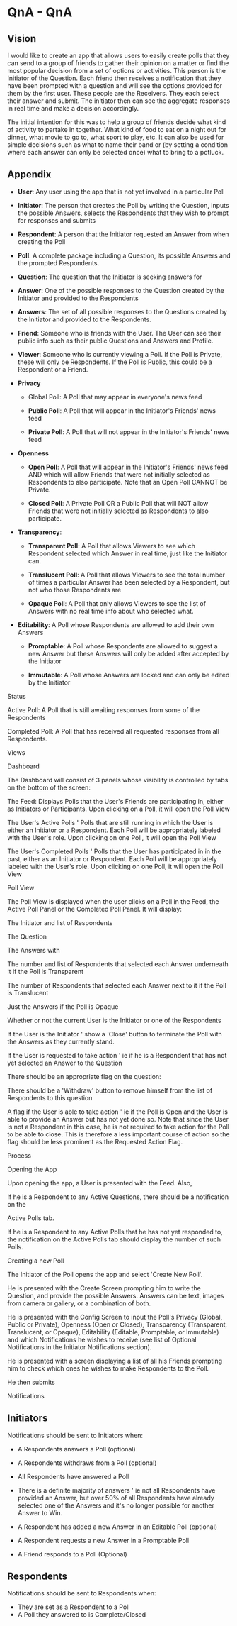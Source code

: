 # QnA - QnA

## Vision

I would like to create an app that allows users to easily create polls that they can send to a group of friends to gather their opinion on a matter or find the most popular decision from a set of options or activities. This person is the Initiator of the Question. Each friend then receives a notification that they have been prompted with a question and will see the options provided for them by the first user. These people are the Receivers. They each select their answer and submit. The initiator then can see the aggregate responses in real time and make a decision accordingly.



The initial intention for this was to help a group of friends decide what kind of activity to partake in together. What kind of food to eat on a night out for dinner, what movie to go to, what sport to play, etc. It can also be used for simple decisions such as what to name their band or (by setting a condition where each answer can only be selected once) what to bring to a potluck.



## Appendix


- **User**: Any user using the app that is not yet involved in a particular Poll

- **Initiator**: The person that creates the Poll by writing the Question, inputs the possible Answers, selects the Respondents that they wish to prompt for responses and submits

- **Respondent**: A person that the Initiator requested an Answer from when creating the Poll

- **Poll**: A complete package including a Question, its possible Answers and the prompted Respondents.

- **Question**: The question that the Initiator is seeking answers for

- **Answer**: One of the possible responses to the Question created by the Initiator and provided to the Respondents

- **Answers**: The set of all possible responses to the Questions created by the Initiator and provided to the Respondents.

- **Friend**: Someone who is friends with the User. The User can see their public info such as their public Questions and Answers and Profile.

- **Viewer**: Someone who is currently viewing a Poll. If the Poll is Private, these will only be Respondents. If the Poll is Public, this could be a Respondent or a Friend.

- **Privacy**
    - Global Poll: A Poll that may appear in everyone's news feed

    - **Public Poll**: A Poll that will appear in the Initiator's Friends' news feed

    - **Private Poll**: A Poll that will not appear in the Initiator's Friends' news feed


- **Openness**
    - **Open Poll**: A Poll that will appear in the Initiator's Friends' news feed AND which will allow Friends that were not initially selected as Respondents to also participate. Note that an Open Poll CANNOT be Private.

    - **Closed Poll**: A Private Poll OR a Public Poll that will NOT allow Friends that were not initially selected as Respondents to also participate.


- **Transparency**:


    - **Transparent Poll**: A Poll that allows Viewers to see which Respondent selected which Answer in real time, just like the Initiator can.

    - **Translucent Poll**: A Poll that allows Viewers to see the total number of times a particular Answer has been selected by a Respondent, but not who those Respondents are

    - **Opaque Poll**: A Poll that only allows Viewers to see the list of Answers with no real time info about who selected what.


- **Editability**: A Poll whose Respondents are allowed to add their own Answers


    - **Promptable**: A Poll whose Respondents are allowed to suggest a new Answer but these Answers will only be added after accepted by the Initiator

    - **Immutable**:  A Poll whose Answers are locked and can only be edited by the Initiator


Status


Active Poll: A Poll that is still awaiting responses from some of the Respondents

Completed Poll: A Poll that has received all requested responses from all Respondents.


Views



Dashboard



The Dashboard will consist of 3 panels whose visibility is controlled by tabs on the bottom of the screen:


The Feed: Displays Polls that the User's Friends are participating in, either as Initiators or Participants. Upon clicking on a Poll, it will open the Poll View

The User's Active Polls ' Polls that are still running in which the User is either an Initiator or a Respondent. Each Poll will be appropriately labeled with the User's role. Upon clicking on one Poll, it will open the Poll View

The User's Completed Polls ' Polls that the User has participated in in the past, either as an Initiator or Respondent. Each Poll will be appropriately labeled with the User's role. Upon clicking on one Poll, it will open the Poll View



Poll View



The Poll View is displayed when the user clicks on a Poll in the Feed, the Active Poll Panel or the Completed Poll Panel. It will display:


The Initiator and list of Respondents

The Question

The Answers with


The number and list of Respondents that selected each Answer underneath it if the Poll is Transparent

The number of Respondents that selected each Answer next to it if the Poll is Translucent

Just the Answers if the Poll is Opaque


Whether or not the current User is the Initiator or one of the Respondents

If the User is the Initiator ' show a 'Close' button to terminate the Poll with the Answers as they currently stand.

If the User is requested to take action ' ie if he is a Respondent that has not yet selected an Answer to the Question


There should be an appropriate flag on the question:

There should be a 'Withdraw' button to remove himself from the list of Respondents to this question


A flag if the User is able to take action ' ie if the Poll is Open and the User is able to provide an Answer but has not yet done so. Note that since the User is not a Respondent in this case, he is not required to take action for the Poll to be able to close. This is therefore a less important course of action so the flag should be less prominent as the Requested Action Flag.


Process



Opening the App



Upon opening the app, a User is presented with the Feed. Also, 


If he is a Respondent to any Active Questions, there should be a notification on the 

Active Polls tab.

If he is a Respondent to any Active Polls that he has not yet responded to, the notification on the Active Polls tab should display the number of such Polls.



Creating a new Poll




The Initiator of the Poll opens the app and select 'Create New Poll'.

He is presented with the Create Screen prompting him to write the Question, and provide the possible Answers. Answers can be text, images from camera or gallery, or a combination of both.

He is presented with the Config Screen to input the Poll's Privacy (Global, Public or Private), Openness (Open or Closed), Transparency (Transparent, Translucent, or Opaque), Editability (Editable, Promptable, or Immutable) and which Notifications he wishes to receive (see list of Optional Notifications in the Initiator Notifications section). 

He is presented with a screen displaying a list of all his Friends prompting him to check which ones he wishes to make Respondents to the Poll.

He then submits



Notifications



## Initiators

Notifications should be sent to Initiators when:


- A Respondents answers a Poll (optional)

- A Respondents withdraws from a Poll (optional)

- All Respondents have answered a Poll 

- There is a definite majority of answers ' ie not all Respondents have provided an Answer, but over 50% of all Respondents have already selected one of the Answers and it's no longer possible for another Answer to Win. 

- A Respondent has added a new Answer in an Editable Poll (optional)

- A Respondent requests a new Answer in a Promptable Poll

- A Friend responds to a Poll (Optional)



## Respondents

Notifications should be sent to Respondents when:

- They are set as a Respondent to a Poll
- A Poll they answered to is Complete/Closed
